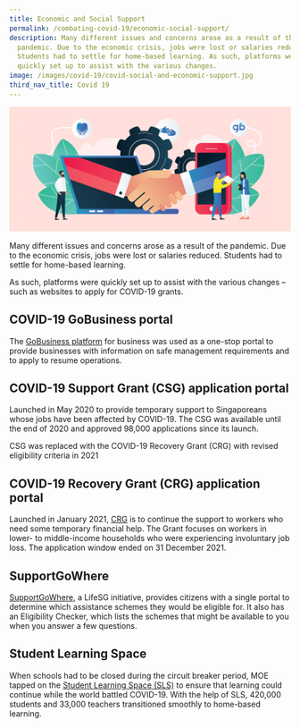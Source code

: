 ```yaml
---
title: Economic and Social Support
permalink: /combating-covid-19/economic-social-support/
description: Many different issues and concerns arose as a result of the
  pandemic. Due to the economic crisis, jobs were lost or salaries reduced.
  Students had to settle for home-based learning. As such, platforms were
  quickly set up to assist with the various changes.
image: /images/covid-19/covid-social-and-economic-support.jpg
third_nav_title: Covid 19
---
```

![Economic and Social Support](/images/covid-19/covid-social-and-economic-support.jpg)

Many different issues and concerns arose as a result of the pandemic. Due to the economic crisis, jobs were lost or salaries reduced. Students had to settle for home-based learning.

As such, platforms were quickly set up to assist with the various changes – such as websites to apply for COVID-19 grants.

## COVID-19 GoBusiness portal

The [GoBusiness platform](https://gobusiness.gov.sg/) for business was used as a one-stop portal to provide businesses with information on safe management requirements and to apply to resume operations.

## COVID-19 Support Grant (CSG) application portal

Launched in May 2020 to provide temporary support to Singaporeans whose jobs have been affected by COVID-19. The CSG was available until the end of 2020 and approved 98,000 applications since its launch.

CSG was replaced with the COVID-19 Recovery Grant (CRG) with revised eligibility criteria in 2021

## COVID-19 Recovery Grant (CRG) application portal

Launched in January 2021, [CRG](https://msf-csg.gov.sg/preinstruction/crg) is to continue the support to workers who need some temporary financial help. The Grant focuses on workers in lower- to middle-income households who were experiencing involuntary job loss. The application window ended on 31 December 2021.

## SupportGoWhere 

[SupportGoWhere](https://supportgowhere.life.gov.sg/), a LifeSG initiative, provides citizens with a single portal to determine which assistance schemes they would be eligible for. It also has an Eligibility Checker, which lists the schemes that might be available to you when you answer a few questions.

## Student Learning Space

When schools had to be closed during the circuit breaker period, MOE tapped on the [Student Learning Space (SLS)](https://www.moe.gov.sg/education-in-sg/student-learning-space) to ensure that learning could continue while the world battled COVID-19. With the help of SLS, 420,000 students and 33,000 teachers transitioned smoothly to home-based learning.